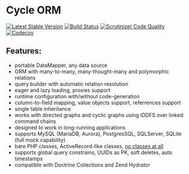 # Cycle ORM
[![Latest Stable Version](https://poser.pugx.org/cycle/orm/version)](https://packagist.org/packages/cycle/orm)
[![Build Status](https://travis-ci.org/cycle/orm.svg?branch=master)](https://travis-ci.org/cycle/orm)
[![Scrutinizer Code Quality](https://scrutinizer-ci.com/g/cycle/orm/badges/quality-score.png?b=master)](https://scrutinizer-ci.com/g/cycle/orm/?branch=master)
[![Codecov](https://codecov.io/gh/cycle/orm/graph/badge.svg)](https://codecov.io/gh/cycle/orm)

Features:
---------
- portable DataMapper, any data source
- ORM with many-to-many, many-thought-many and polymorphic relations
- query builder with automatic relation resolution
- eager and lazy loading, proxies support
- runtime configuration with/without code-generation
- column-to-field mapping, value objects support, referrences support
- single table inheritance
- works with directed graphs and cyclic graphs using IDDFS over linked command chains
- designed to work in long-running applications
- supports MySQL (MariaDB, Aurora), PostgresSQL, SQLServer, SQLite (full mock capability)
- bare PHP classes, ActiveRecord-like classes, [no classes at all](tests/ORM/Classless)
- supports global query constrains, UUIDs as PK, soft deletes, auto timestamps
- compatible with Doctrine Collections and Zend Hydrator

